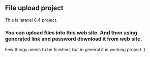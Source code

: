## File upload project

This is laravel 8.4 project.

### You can upload files into this web site. And then using generated link and password download it from web site.

Few things needs to be finished, but in general it is working project :)
